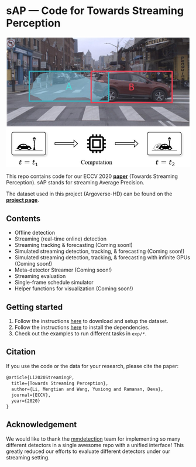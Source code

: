 # sAP &mdash; Code for Towards Streaming Perception

<p align="center"><img alt="Teaser" src="doc/img/streaming.jpg" width="600px"></p>

This repo contains code for our ECCV 2020 [**paper**](https://www.cs.cmu.edu/~mengtial/proj/streaming/Martin%20-%20Streaming%20Perception.pdf?v=0.1) (Towards Streaming Perception). sAP stands for streaming Average Precision.

The dataset used in this project (Argoverse-HD) can be found on the [**project page**](http://www.cs.cmu.edu/~mengtial/proj/streaming/).


## Contents

- Offline detection
- Streaming (real-time online) detection
- Streaming tracking \& forecasting (Coming soon!)
- Simulated streaming detection, tracking, \& forecasting (Coming soon!)
- Simulated streaming detection, tracking, \& forecasting with infinite GPUs (Coming soon!)
- Meta-detector Streamer (Coming soon!)
- Streaming evaluation
- Single-frame schedule simulator
- Helper functions for visualization (Coming soon!)


## Getting started

1. Follow the instructions [here](doc/data_setup.md) to download and setup the dataset.
1. Follow the instructions [here](doc/code_setup.md) to install the dependencies.
1. Check out the examples to run different tasks in `exp/*`.


## Citation
If you use the code or the data for your research, please cite the paper:

```
@article{Li2020StreamingP,
  title={Towards Streaming Perception},
  author={Li, Mengtian and Wang, Yuxiong and Ramanan, Deva},
  journal={ECCV},
  year={2020}
}
```

## Acknowledgement
We would like to thank the [mmdetection](https://github.com/open-mmlab/mmdetection) team for implementing so many different detectors in a single awesome repo with a unified interface! This greatly reduced our efforts to evaluate different detectors under our streaming setting.
